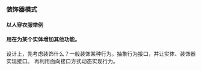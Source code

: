 ### 装饰器模式
#### 以人穿衣服举例
#### 用在为某个实体增加其他功能。
设计上，先考虑装饰什么？一般装饰某种行为。抽象行为接口，并让实体、装饰器实现接口。
再利用面向接口方式动态实现行为。

